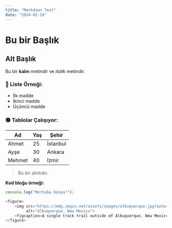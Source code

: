 ```yaml
---
title: "Markdown Test"
date: "2024-02-29"
---
```


# Bu bir Başlık

## Alt Başlık

Bu bir **kalın** metindir ve *italik* metindir.

### 🔹 Liste Örneği:
- İlk madde
- İkinci madde
- Üçüncü madde

### 🟢 Tablolar Çalışıyor:
| Ad | Yaş | Şehir |
|----|----|------|
| Ahmet | 25 | İstanbul |
| Ayşe | 30 | Ankara |
| Mehmet | 40 | İzmir |

> Bu bir alıntıdır.

**Kod bloğu örneği:**
```js
console.log("Merhaba Dünya!");

<figure>
    <img src="https://mdg.imgix.net/assets/images/albuquerque.jpg?auto=format&fit=clip&q=40&w=1080"
         alt="Albuquerque, New Mexico">
    <figcaption>A single track trail outside of Albuquerque, New Mexico.</figcaption>
</figure>